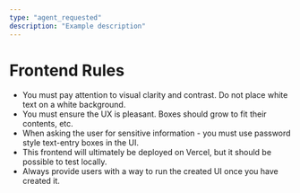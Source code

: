 ```yaml
---
type: "agent_requested"
description: "Example description"
---
```


# Frontend Rules

- You must pay attention to visual clarity and contrast. Do not place white text on a white background.
- You must ensure the UX is pleasant. Boxes should grow to fit their contents, etc.
- When asking the user for sensitive information - you must use password style text-entry boxes in the UI.
- This frontend will ultimately be deployed on Vercel, but it should be possible to test locally.
- Always provide users with a way to run the created UI once you have created it.

